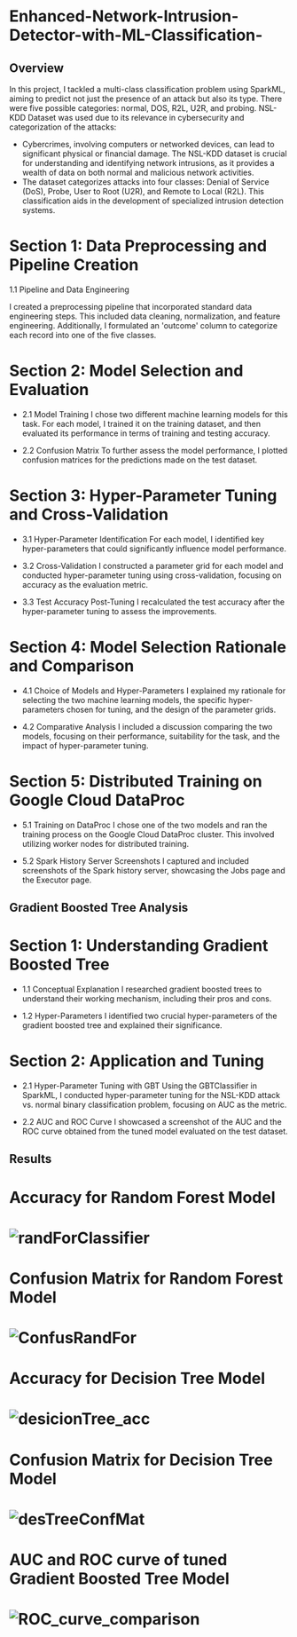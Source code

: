 # Enhanced-Network-Intrusion-Detector-with-ML-Classification-

## Overview
In this project, I tackled a multi-class classification problem using SparkML, aiming to predict not just the presence of an attack but also its type. There were five possible categories: normal, DOS, R2L, U2R, and probing. NSL-KDD Dataset was used due to its relevance in cybersecurity and categorization of the attacks:
- Cybercrimes, involving computers or networked devices, can lead to significant physical or financial damage. The NSL-KDD dataset is crucial for understanding and identifying network intrusions, as it provides a wealth of data on both normal and malicious network activities.
- The dataset categorizes attacks into four classes: Denial of Service (DoS), Probe, User to Root (U2R), and Remote to Local (R2L). This classification aids in the development of specialized intrusion detection systems.


# Section 1: Data Preprocessing and Pipeline Creation
1.1 Pipeline and Data Engineering


I created a preprocessing pipeline that incorporated standard data engineering steps. This included data cleaning, normalization, and feature engineering. Additionally, I formulated an 'outcome' column to categorize each record into one of the five classes.

# Section 2: Model Selection and Evaluation
 - 2.1 Model Training
I chose two different machine learning models for this task. For each model, I trained it on the training dataset, and then evaluated its performance in terms of training and testing accuracy.

 - 2.2 Confusion Matrix
To further assess the model performance, I plotted confusion matrices for the predictions made on the test dataset.

# Section 3: Hyper-Parameter Tuning and Cross-Validation
 - 3.1 Hyper-Parameter Identification
For each model, I identified key hyper-parameters that could significantly influence model performance.

 - 3.2 Cross-Validation
I constructed a parameter grid for each model and conducted hyper-parameter tuning using cross-validation, focusing on accuracy as the evaluation metric.

 - 3.3 Test Accuracy Post-Tuning
I recalculated the test accuracy after the hyper-parameter tuning to assess the improvements.

# Section 4: Model Selection Rationale and Comparison
 - 4.1 Choice of Models and Hyper-Parameters
I explained my rationale for selecting the two machine learning models, the specific hyper-parameters chosen for tuning, and the design of the parameter grids.

 - 4.2 Comparative Analysis
I included a discussion comparing the two models, focusing on their performance, suitability for the task, and the impact of hyper-parameter tuning.

# Section 5: Distributed Training on Google Cloud DataProc
 - 5.1 Training on DataProc
I chose one of the two models and ran the training process on the Google Cloud DataProc cluster. This involved utilizing worker nodes for distributed training.

 - 5.2 Spark History Server Screenshots
I captured and included screenshots of the Spark history server, showcasing the Jobs page and the Executor page.

## Gradient Boosted Tree Analysis

# Section 1: Understanding Gradient Boosted Tree
 - 1.1 Conceptual Explanation
I researched gradient boosted trees to understand their working mechanism, including their pros and cons.

 - 1.2 Hyper-Parameters
I identified two crucial hyper-parameters of the gradient boosted tree and explained their significance.

# Section 2: Application and Tuning
 - 2.1 Hyper-Parameter Tuning with GBT
Using the GBTClassifier in SparkML, I conducted hyper-parameter tuning for the NSL-KDD attack vs. normal binary classification problem, focusing on AUC as the metric.

 - 2.2 AUC and ROC Curve
I showcased a screenshot of the AUC and the ROC curve obtained from the tuned model evaluated on the test dataset.



## Results

# Accuracy for Random Forest Model 
# ![randForClassifier](Results/randForClassifier.png)

# Confusion Matrix for Random Forest Model 
# ![ConfusRandFor](Results/ConfusRandFor.png)


# Accuracy for Decision Tree Model
# ![desicionTree_acc](Results/desicionTree_acc.png)

# Confusion Matrix for Decision Tree Model 
# ![desTreeConfMat](Results/desTreeConfMat.png)

# AUC and ROC curve of tuned Gradient Boosted Tree Model
# ![ROC_curve_comparison](ROC_curve_comparison.png)

